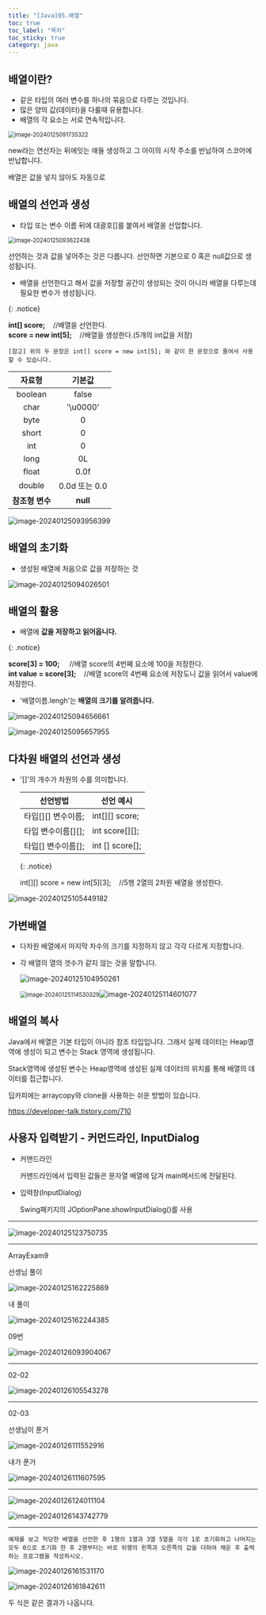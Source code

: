 ```yaml
---
title: "[Java]05.배열"
toc: true
toc_label: "목차"
toc_sticky: true
category: java
---
```


## 배열이란?

- 같은 타입의 여러 변수를 하나의 묶음으로 다루는 것입니다.
- 많은 양의 값(데이터)을 다룰때 유용합니다.
- 배열의 각 요소는 서로 연속적입니다.

<img src="/../images/2024-01-25-배열/image-20240125091735322.png" alt="image-20240125091735322" style="zoom:80%;" />

new라는 연산자는  뒤에잇는 애들 생성하고 그 아이의 시작 주소를 반납하여 스코어에 반납합니다.

배열은 값을 넣지 않아도 자동으로 

## 배열의 선언과 생성

- 타입 또는 변수 이름 뒤에 대괄호[]를 붙여서 배열을 선업합니다.

<img src="/../images/2024-01-25-배열/image-20240125093622438.png" alt="image-20240125093622438" style="zoom:80%;" />

선언하는 것과 값을 넣어주는 것은 다릅니다. 선언하면 기본으로 0 혹은 null값으로 생성됩니다.

- 배열을 선언한다고 해서 값을 저장할 공간이 생성되는 것이 아니라 배열을 다루는데 필요한 변수가 생성됩니다.

{: .notice}

**int[] score;** &nbsp;&nbsp;&nbsp;//배열을 선언한다.<br/>**score = new int[5];** &nbsp;&nbsp;&nbsp;//배열을 생성한다.(5개의 int값을 저장)

`[참고] 위의 두 문장은 int[] score = new int[5]; 와 같이 한 문장으로 줄여서 사용할 수 있습니다.`



|     자료형      |    기본값     |
| :-------------: | :-----------: |
|     boolean     |     false     |
|      char       |   '\\u0000'   |
|      byte       |       0       |
|      short      |       0       |
|       int       |       0       |
|      long       |      0L       |
|      float      |     0.0f      |
|     double      | 0.0d 또는 0.0 |
| **참조형 변수** |   **null**    |

![image-20240125093956399](/../images/2024-01-25-배열/image-20240125093956399.png)



## 배열의 초기화

- 생성된 배열에 처음으로 값을 저장하는 것

![image-20240125094026501](/../images/2024-01-25-배열/image-20240125094026501.png)

## 배열의 활용

- 배열에 **값을 저장하고 읽어옵니다.**

{: .notice}

**score[3] = 100;** &nbsp;&nbsp;&nbsp; //배열 score의 4번째 요소에 100을 저장한다.<br/>**int value = score[3];** &nbsp;&nbsp;&nbsp;//배열 score의 4번째 요소에 저장도니 값을 읽어서 value에 저장한다.

- '배열이름.lengh'는 **배열의 크기를 알려줍니다.**

![image-20240125094656661](/../images/2024-01-25-배열/image-20240125094656661.png)

![image-20240125095657955](/../images/2024-01-25-배열/image-20240125095657955.png)



## 다차원 배열의 선언과 생성

- '[]'의 개수가 차원의 수를 의미합니다.

  | 선언방법             | 선언 예시         |
  | -------------------- | ----------------- |
  | 타입\[][] 변수이름;  | int\[][] score;   |
  | 타입 변수이름\[][];  | int score\[][];   |
  | 타입\[] 변수이름\[]; | int \[] score\[]; |

  {: .notice}

  int\[][] score = new int\[5][3]; &nbsp;&nbsp;&nbsp;//5행 2열의 2차원 배열을 생성한다.

![image-20240125105449182](/../images/2024-01-25-배열/image-20240125105449182.png)

## 가변배열

- 다차원 배열에서 마지막 차수의 크기를 지정하지 않고 각각 다르게 지정합니다.

- 각 배열의 열의 갯수가 같지 않는 것을 말합니다.

  ![image-20240125104950261](/../images/2024-01-25-배열/image-20240125104950261.png)

  <img src="/../images/2024-01-25-배열/image-20240125114530329.png" alt="image-20240125114530329" style="zoom:80%;" />![image-20240125114601077](/../images/2024-01-25-배열/image-20240125114601077.png)

  

## 배열의 복사

Java에서 배열은 기본 타입이 아니라 참조 타입입니다. 그래서 실제 데이터는 Heap영역에 생성이 되고 변수는 Stack 영역에 생성됩니다.

Stack영역에 생성된 변수는 Heap영역에 생성된 실제 데이터의 위치를 통해 배열의 데이터를 접근합니다. 

딥카피에는 arraycopy와 clone을 사용하는 쉬운 방법이 있습니다.

https://developer-talk.tistory.com/710

## 사용자 입력받기 - 커먼드라인, InputDialog

- 커맨드라인

  커맨드라인에서 입력된 값들은 문자열 배열에 담겨 main메서드에 전달된다.

- 입력창(InputDialog)

  Swing패키지의 JOptionPane.showInputDialog()를 사용



---

![image-20240125123750735](/../images/2024-01-25-배열/image-20240125123750735.png)

---

ArrayExam9

선생님 풀이

![image-20240125162225869](/../images/2024-01-25-배열/image-20240125162225869.png)

내 풀이

![image-20240125162244385](/../images/2024-01-25-배열/image-20240125162244385.png)



09번

![image-20240126093904067](../../../images/2024-01-25-배열/image-20240126093904067.png)

---

02-02

![image-20240126105543278](../../../images/2024-01-25-배열/image-20240126105543278.png)

---

02-03

선생님이 푼거

![image-20240126111552916](../../../images/2024-01-25-배열/image-20240126111552916.png)

내가 푼거

![image-20240126111607595](../../../images/2024-01-25-배열/image-20240126111607595.png)

---

![image-20240126124011104](../../../images/2024-01-25-배열/image-20240126124011104.png)

![image-20240126143742779](../../../images/2024-01-25-배열/image-20240126143742779.png)

---

```
예제를 보고 적당한 배열을 선언한 후 1행의 1열과 3열 5열을 각각 1로 초기화하고 나머지는 모두 0으로 초기화 한 후 2행부터는 바로 위행의 왼쪽과 오른쪽의 값을 더하여 채운 후 출력하는 프로그램을 작성하시오.
```

![image-20240126161531170](/../../images/2024-01-25-배열/image-20240126161531170.png)

![image-20240126161842611](/../../images/2024-01-25-배열/image-20240126161842611.png)

두 식은 같은 결과가 나옵니다.